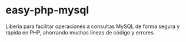 # easy-php-mysql
Liberia para facilitar operaciones a consultas MySQL de forma segura y rápida en PHP, ahorrando muchas lineas de código y errores.
